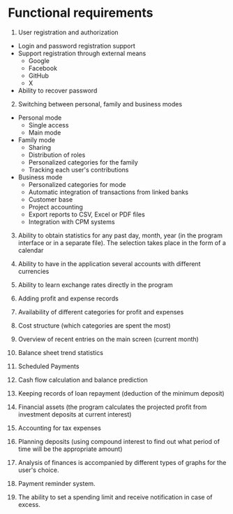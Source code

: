 # Functional requirements

1. User registration and authorization
  - Login and password registration support
  - Support registration through external means
    * Google
    * Facebook
    * GitHub
    * X
  - Ability to recover password
2. Switching between personal, family and business modes
  - Personal mode
    * Single access
    * Main mode
  - Family mode
    * Sharing
    * Distribution of roles
    * Personalized categories for the family
    * Tracking each user's contributions
  - Business mode
    * Personalized categories for mode
    * Automatic integration of transactions from linked banks
    * Customer base
    * Project accounting
    * Export reports to CSV, Excel or PDF files
    * Integration with CPM systems
    
3. Ability to obtain statistics for any past day, month, year (in the program interface or in a separate file). The selection takes place in the form of a calendar

4. Ability to have in the application several accounts with different currencies

5. Ability to learn exchange rates directly in the program

6. Adding profit and expense records

7. Availability of different categories for profit and expenses

8. Cost structure (which categories are spent the most)

9. Overview of recent entries on the main screen (current month)

10. Balance sheet trend statistics

11. Scheduled Payments

12. Cash flow calculation and balance prediction

13. Keeping records of loan repayment (deduction of the minimum deposit)

14. Financial assets (the program calculates the projected profit from investment deposits at current interest)

15. Accounting for tax expenses

16. Planning deposits (using compound interest to find out what period of time will be the appropriate amount)

17. Analysis of finances is accompanied by different types of graphs for the user's choice.

18. Payment reminder system.

19. The ability to set a spending limit and receive notification in case of excess.